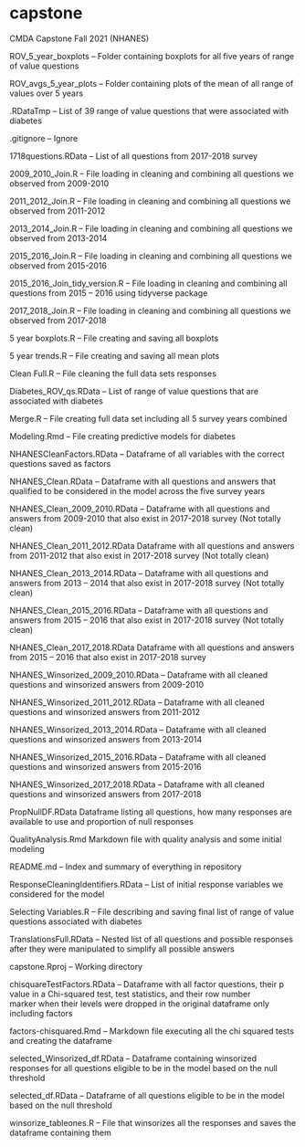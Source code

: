 # capstone
CMDA Capstone Fall 2021 (NHANES)

ROV_5_year_boxplots – 
  Folder containing boxplots for all five years of range of value questions
  
ROV_avgs_5_year_plots – 
  Folder containing plots of the mean of all range of values over 5 years
  
.RDataTmp – 
  List of 39 range of value questions that were associated with diabetes
  
.gitignore – 
  Ignore

1718questions.RData – 
  List of all questions from 2017-2018 survey

2009_2010_Join.R – 
  File loading in cleaning and combining all questions we observed from 2009-2010 

2011_2012_Join.R – 
  File loading in cleaning and combining all questions we observed from 2011-2012

2013_2014_Join.R – 
  File loading in cleaning and combining all questions we observed from 2013-2014

2015_2016_Join.R – 
  File loading in cleaning and combining all questions we observed from 2015-2016

2015_2016_Join_tidy_version.R – 
  File loading in cleaning and combining all questions from 2015 – 2016 using tidyverse package

2017_2018_Join.R – 
  File loading in cleaning and combining all questions we observed from 2017-2018

5 year boxplots.R – 
	File creating and saving all boxplots

5 year trends.R – 
	File creating and saving all mean plots

Clean Full.R – 
	File cleaning the full data sets responses

Diabetes_ROV_qs.RData – 
	List of range of value questions that are associated with diabetes

Merge.R – 
	File creating full data set including all 5 survey years combined

Modeling.Rmd – 
	File creating predictive models for diabetes

NHANESCleanFactors.RData – 
	Dataframe of all variables with the correct questions saved as factors

NHANES_Clean.RData – 
	Dataframe with all questions and answers that qualified to be considered in the model across the five survey years

NHANES_Clean_2009_2010.RData – 
	Dataframe with all questions and answers from 2009-2010 that also exist in 2017-2018 	survey (Not totally clean)

NHANES_Clean_2011_2012.RData
	Dataframe with all questions and answers from 2011-2012 that also exist in 2017-2018 	survey (Not totally clean)

NHANES_Clean_2013_2014.RData – 
  Dataframe with all questions and answers from 2013 – 2014 that also exist in 2017-2018 	survey (Not totally clean)

NHANES_Clean_2015_2016.RData – 
  Dataframe with all questions and answers from 2015 – 2016 that also exist in 2017-2018 survey (Not totally clean)

NHANES_Clean_2017_2018.RData
  Dataframe with all questions and answers from 2015 – 2016 that also exist in 2017-2018 survey

NHANES_Winsorized_2009_2010.RData – 
	Dataframe with all cleaned questions and winsorized answers from 2009-2010

NHANES_Winsorized_2011_2012.RData – 
  Dataframe with all cleaned questions and winsorized answers from 2011-2012

NHANES_Winsorized_2013_2014.RData – 
	Dataframe with all cleaned questions and winsorized answers from 2013-2014

NHANES_Winsorized_2015_2016.RData – 
	Dataframe with all cleaned questions and winsorized answers from 2015-2016

NHANES_Winsorized_2017_2018.RData – 
	Dataframe with all cleaned questions and winsorized answers from 2017-2018

PropNullDF.RData
	Dataframe listing all questions, how many responses are available to use and proportion of null responses

QualityAnalysis.Rmd
	Markdown file with quality analysis and some initial modeling

README.md – 
	Index and summary of everything in repository

ResponseCleaningIdentifiers.RData – 
	List of initial response variables we considered for the model

Selecting Variables.R – 
	File describing and saving final list of range of value questions associated with diabetes	

TranslationsFull.RData – 
	Nested list of all questions and possible responses after they were manipulated to 	simplify all possible answers

capstone.Rproj – 
	Working directory

chisquareTestFactors.RData – 
  Dataframe with all factor questions, their p value in a Chi-squared test, test statistics, and 	their row number  
  marker when their levels were dropped in the original dataframe only including factors

factors-chisquared.Rmd – 
	Markdown file executing all the chi squared tests and creating the dataframe

selected_Winsorized_df.RData – 
	Dataframe containing winsorized responses for all questions eligible to be in the model based on the null 
	threshold

selected_df.RData – 
	Dataframe of all questions eligible to be in the model based on the null threshold

winsorize_tableones.R – 
	File that winsorizes all the responses and saves the dataframe containing them


